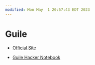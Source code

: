 ```yaml
---
modified: Mon May  1 20:57:43 EDT 2023
---
```

# Guile

- [Official Site](https://www.gnu.org/software/guile/)

- [Guile Hacker Notebook](https://jeko.frama.io/)
